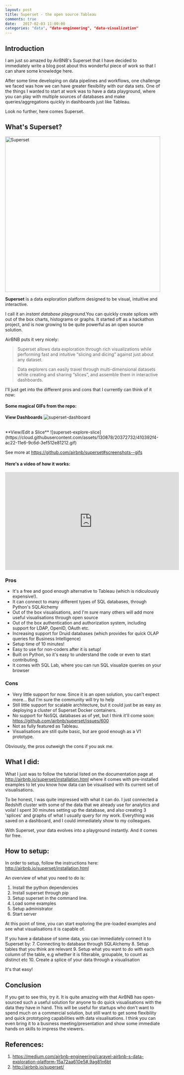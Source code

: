 ```yaml
---
layout: post
title: Superset - the open source Tableau
comments: true
date:   2017-02-03 11:00:00
categories: "data", "data-engineering", "data-visualization"
---
```


## Introduction

I am just so amazed by AirBNB's Superset that I have decided to immediately write a blog post about this wonderful piece of work so that I can share some knowledge here.

After some time developing on data pipelines and workflows, one challenge we faced was how we can have greater flexibility with our data sets. One of the things I wanted to start at work was to have a data playground, where you can play with multiple sources of databases and make queries/aggregations quickly in dashboards just like Tableau.

Look no further, here comes Superset.

## What's Superset?

<img
  src="https://cloud.githubusercontent.com/assets/130878/20946612/49a8a25c-bbc0-11e6-8314-10bef902af51.png"
  alt="Superset"
  width="500"
/>

**Superset** is a data exploration platform designed to be visual, intuitive and interactive.

I call it an *instant database playground*.You can quickly create splices with out of the box charts, histograms or graphs. It started off as a hackathon project, and is now growing to be quite powerful as an open source solution.

AirBNB puts it very nicely:

> Superset allows data exploration through rich visualizations while performing fast and intuitive “slicing and dicing” against just about any dataset.

> Data explorers can easily travel through multi-dimensional datasets while creating and sharing “slices”, and assemble them in interactive dashboards.

I'll just get into the different pros and cons that I currently can think of it now:

#### Some magical GIFs from the repo:

**View Dashboards**
![superset-dashboard](https://cloud.githubusercontent.com/assets/130878/20371438/a703a2a0-ac19-11e6-80c4-00a47c2eb644.gif)

<br/>
**View/Edit a Slice**
![superset-explore-slice](https://cloud.githubusercontent.com/assets/130878/20372732/410392f4-ac22-11e6-9c6d-3ef512e81212.gif)

See more at https://github.com/airbnb/superset#screenshots--gifs

#### Here's a video of how it works:

<iframe width="560" height="315" src="https://www.youtube.com/embed/3Txm_nj_R7M" frameborder="0" allowfullscreen></iframe>


### Pros

- It's a free and good enough alternative to Tableau (which is ridiculously expensive!). 
- It can connect to many different types of SQL databases, through Python's SQLAlchemy
- Out of the box visualisations, and I'm sure many others will add more useful visualisations through open source
- Out of the box authentication and authorization system, including support for LDAP, OpenID, OAuth etc.
- Increasing support for Druid databases (which provides for quick OLAP queries for Business Intelligence)
- Setup time of 10 minutes!
- Easy to use for non-coders after it is setup!
- Built on Python, so it's easy to understand the code or even to start contributing.
- It comes with SQL Lab, where you can run SQL visualize queries on your browser


### Cons
- Very little support for now. Since it is an open solution, you can't expect more... But I'm sure the community will try to help
- Still little support for scalable architecture, but it could just be as easy as deploying a cluster of Superset Docker containers.
- No support for NoSQL databases as of yet, but I think it'll come soon: https://github.com/airbnb/superset/issues/600
- Not as fully featured as Tableau.
- Visualisations are still quite basic, but are good enough as a V1 prototype.

Obviously, the pros outweigh the cons if you ask me.

## What I did:

What I just was to follow the tutorial listed on the documentation page at http://airbnb.io/superset/installation.html where it comes with pre-installed examples to let you know how data can be visualised with its current set of visualisations. 

To be honest, I was quite impressed with what it can do. I just connected a Redshift cluster with some of the data that we already use for analytics and voila! I spent 30 minutes setting up the database, and also creating 3 'splices' and graphs of what I usually query for my work. Everything was saved on a dashboard, and I could immediately show to my colleagues. 

With Superset, your data evolves into a playground instantly. And it comes for free.

## How to setup:

In order to setup, follow the instructions here: http://airbnb.io/superset/installation.html

An overview of what you need to do is:

1. Install the python dependencies
2. Install superset through pip
3. Setup superset in the command line.
4. Load some examples
5. Setup administrator
6. Start server

At this point of time, you can start exploring the pre-loaded examples and see what visualisations it is capable of.

If you have a database of some data, you can immediately connect it to Superset by:
7. Connecting to database through SQLAlchemy
8. Setup tables that you think are relevant
9. Setup what you want to do with each column of the table, e.g whether it is filterable, groupable, to count as distinct etc
10. Create a splice of your data through a visualisation

It's that easy!

## Conclusion

If you get to see this, try it. It is quite amazing with that AirBNB has open-sourced such a useful solution for anyone to do quick visualisations with the data they have in hand. This will be useful for startups who don't want to spend much on a commercial solution, but still want to get some flexibility and quick prototyping capabilities with data visualisations. I think you can even bring it to a business meeting/presentation and show some immediate hands on skills to impress the viewers.

## References:
1. https://medium.com/airbnb-engineering/caravel-airbnb-s-data-exploration-platform-15a72aa610e5#.9ag81n6bt
2. http://airbnb.io/superset/
